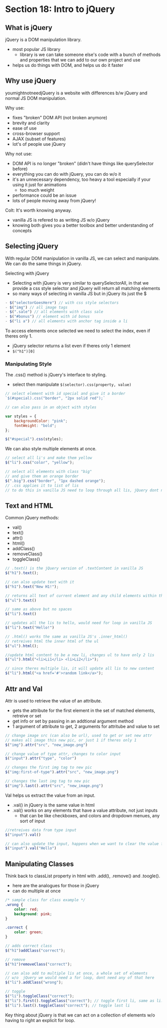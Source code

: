 # Section 18: Intro to jQuery

## What is jQuery

jQuery is a DOM manipulation library.

- most popular JS library
  - library is we can take someone else's code with a bunch of methods and properties that we can add to our own project and use
- helps us do things with DOM, and helps us do it faster

## Why use jQuery

youmightnotneedjQuery is a website with differences b/w jQuery and normal JS DOM manipulation.

Why use:

- fixes "broken" DOM API (not broken anymore)
- brevity and clarity
- ease of use
- cross-browser support
- AJAX (subset of features)
- lot's of people use jQuery

Why not use:

- DOM API is no longer "broken" (didn't have things like querySelector before)
- everything you can do with jQuery, you can do w/o it
- it's an unnecessary dependency, too heavy a tool especially if your using it just for animations
  - too much weight
- performance could be an issue
- lots of people moving away from jQuery!

Colt: It's worth knowing anyway.

- vanilla JS is refered to as writing JS w/o jQuery
- knowing both gives you a better toolbox and better understanding of concepts

## Selecting jQuery

With regular DOM manipulation in vanilla JS, we can select and manipulate. We can do the same things in jQuery.

Selecting with jQuery

- Selecting with jQuery is very similar to querySelectorAll, in that we provide a css style selector and jQuery will return all matching elements
- so many ways of selecting in vanilla JS but in jQuery its just the $

```js
- $("selectorGoesHere") // with css style selectors
- $("img") // all image tags
- $(".sale") // all elements with class sale
- $("#bonus") // element with id bonus
- $("li a") // all elements with anchor tag inside a li
```

To access elements once selected we need to select the index, even if theres only 1.

- jQuery selector returns a list even if theres only 1 element
- `$("h1")[0]`

### Manipulating Style

The .css() method is jQuery's interface to styling.

- select then manipulate
`$(selector).css(property, value)`

```js
// select element with id special and give it a border
`$(#special).css("border", "2px solid red");`
```

```js
// can also pass in an object with styles

var styles = {
    backgroundColor: "pink";
    fontWeight: "bold";
};

$("#special").css(styles);
```

We can also style multiple elements at once.

```js
// select all li's and make them yellow
$("li").css("color", "yellow");

// select all elements with class "big"
// and give them an orange border
$(".big").css("border", "1px dashed orange");
// .css applies it to list of lis
// to do this in vanilla JS need to loop through all lis, jQuery dont need loop
```

## Text and HTML

Common jQuery methods:

- val()
- text()
- attr()
- html()
- addClass()
- removeClass()
- toggleClass()

```js
// .text() is the jQuery version of .textContent in vanilla JS
$("h1").text();

// can also update text with it
$("h1").text("New H1!");

// returns all text of current element and any child elements within that element, i.e. for lis in uls
$("ul").text()

// same as above but no spaces
$("li").text()

// updates all the lis to hello, would need for loop in vanilla JS
$("li").text("Hello!")
```

```js
// .html() works the same as vanilla JS's .inner_html()
// retreives html the inner html of the ul
$("ul").html();

//update html content to be a new li, changes ul to have only 2 lis
$("ul").html("<li>Li1</li> <li>Li2</li>");

// since theres multiple lis, it will update all lis to new content
$("li").html("<a href='#'>random link</a>");
```

## Attr and Val

Attr is used to retrieve the value of an attribute.

- gets the attribute for the first element in the set of matched elements, retreive or set
- get info or set by passing in an addtional argument method
- 1 argument of attribute to get, 2 arguments for attritube and value to set

```js
// change image src (can also be url), used to get or set new attr
// makes all image this new pic, or just 1 if theres only 1
$("img").attr("src", "new_image.png")

// change value of type attr, changes to color input
$("input").attr("type", "color")

// changes the first img tag to new pic
$("img:first-of-type").attr("src", "new_image.png")

// changes the last img tag to new pic
$("img").last().attr("src", "new_image.png")
```

Val helps us extract the value from an input.

- .val() in jQuery is the same value in html
- .val() works on any elements that have a value attribute, not just inputs
  - that can be like checkboxes, and colors and dropdown menues, any sort of input

```js
//retreives data from type input
$("input").val()

// can also update the input, happens when we want to clear the value for example
$("input").val("Hello")

```

## Manipulating Classes

Think back to classList property in html with .add(), .remove() and .toogle().

- here are the analogues for those in jQuery
- can do multiple at once

```css
/* sample class for class example */
.wrong {
    color: red;
    background: pink;
}

.correct {
    color: green;
}
```

```js
// adds correct class
$("h1")addClass("correct");

// remove
$("h1")removeClass("correct");

// can also add to multiple lis at once, a whole set of elements
// w/o  jQuery we would need a for loop, dont need any of that here
$("li").addClass("wrong");

// toggle
$("li").toggleClass("correct");
$("li").first().toggleClass("correct"); // toggle first li, same as li:first-of-type
$("li").last().toggleClass("correct"); // toggle last li
```

Key thing about jQuery is that we can act on a collection of elements w/o having to right an explicit for loop.
